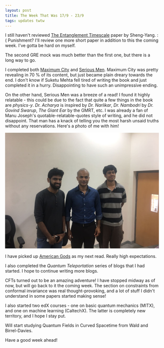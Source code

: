 ```yaml
---
layout: post
title: The Week That Was 17/9 - 23/9
tags: updates twtw
---
```


I still haven't reviewed [The Entanglement Timescale](https://arxiv.org/pdf/1707.05792.pdf) paper by Sheng-Yang. :(
Punishment? I'll review one more short paper in addition to this the coming week. I've gotta be hard on myself.

The second GRE mock was much better than the first one, but there is a long way to go.

I completed both [Maximum City](https://www.goodreads.com/book/show/4364.Maximum_City) and [Serious Men](https://www.goodreads.com/book/show/7628608-serious-men). Maximum City was pretty revealing in 70 % of its content, but just became plain dreary towards the end. I don't know if Suketu Mehta fell tired of writing the book and just completed it in a hurry. Disappointing to have such an unimpressive ending.

On the other hand, Serious Men was a breeze of a read! I found it highly relatable - this could be due to the fact that quite a few things in the book are _physics-y_. _Dr. Acharya_ is inspired by _Dr. Narlikar_, _Dr. Nambodri_ by _Dr. Govind Swarup_, _The Giant Ear_ by the GMRT, etc. I was already a fan of Manu Joseph's quotable-relatable-quotes style of writing, and he did not disappoint. That man has a knack of telling you the most harsh unsaid truths without any reservations. Here's a photo of me with him!

![L-R : Aditya (me), Manu Joseph, Kaushik](/img/manu.jpg)

I have picked up [American Gods](https://www.goodreads.com/book/show/30165203-american-gods) as my next read. Really high expectations.

I also completed the _Quantum Teleportation_ series of blogs that I had started. I hope to continue writing more blogs.

CFTs turned out to be an amazing adventure! I have stopped midway as of now, but will go back to it the coming week. The section on constraints from conformal invariance was real thought-provoking, and a lot of stuff I didn't understand in some papers started making sense!

I also started two edX courses - one on basic quantum mechanics (MITX), and one on machine learning (CaltechX). The latter is completely new territory, and I hope I stay put.

Will start studying Quantum Fields in Curved Spacetime from Wald and Birrel-Davies.

Have a good week ahead!